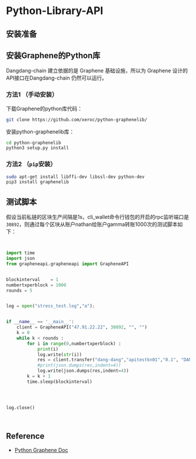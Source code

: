 # Python-Library-API




## 安装准备




## 安装Graphene的Python库

Dangdang-chain 建立依据的是 Graphene 基础设施，所以为 Graphene 设计的API接口在Dangdang-chain 仍然可以运行。

### 方法1 （手动安装）

下载Graphene的python库代码：

```bash
git clone https://github.com/xeroc/python-graphenelib/
```

安装python-graphenelib库：

```bash
cd python-graphenelib
python3 setup.py install
```

### 方法2 （`pip`安装）

```bash
sudo apt-get install libffi-dev libssl-dev python-dev
pip3 install graphenelib
```

## 测试脚本


假设当前私链的区块生产间隔是1s，cli_wallet命令行钱包的开启的rpc监听端口是`30892`，则通过每个区块从账户nathan给账户gamma转账1000次的测试脚本如下：

```Python


import time
import json
from grapheneapi.grapheneapi import GrapheneAPI


blockinterval    = 1
numbertxperblock = 1000
rounds = 5


log = open("stress_test.log","a");


if __name__ == '__main__':
	client = GrapheneAPI("47.91.22.22", 38092, "", "")
	k = 0
	while k < rounds :
		for i in range(0,numbertxperblock) :
			print(i)
			log.write(str(i))
			res = client.transfer("dang-dang","apitestkn01","0.1", "DANG", "injectTest", True);
			#print(json.dumps(res,indent=4))
			log.write(json.dumps(res,indent=4))
		k = k + 1
		time.sleep(blockinterval)




log.close()




```


## Reference

+ [Python Graphene Doc](https://python-graphenelib.readthedocs.io/en/latest/)







